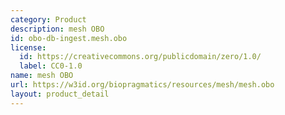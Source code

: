 ```yaml
---
category: Product
description: mesh OBO
id: obo-db-ingest.mesh.obo
license:
  id: https://creativecommons.org/publicdomain/zero/1.0/
  label: CC0-1.0
name: mesh OBO
url: https://w3id.org/biopragmatics/resources/mesh/mesh.obo
layout: product_detail
---
```

